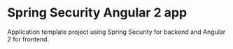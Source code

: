 # Spring Security Angular 2 app

Application template project using Spring Security for backend and Angular 2 for frontend.
